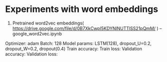 # Experiments with word embeddings

1. Pretrained word2vec embeddings( https://drive.google.com/file/d/0B7XkCwpI5KDYNlNUTTlSS21pQmM/ ) – google_word2vec.ipynb 

Optimizer: adam
Batch: 128
Model params: LSTM(128), dropout_U=0.2, dropout_W=0.2, dropout(0.4)
Train accuracy: 
Train loss: 
Validation accuracy: 
Validation loss: 



